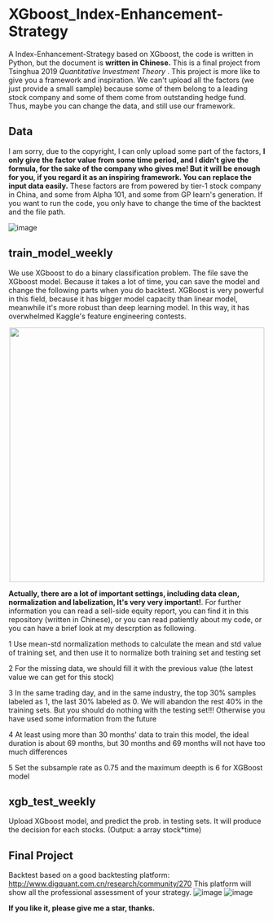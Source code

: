 # XGboost_Index-Enhancement-Strategy
A Index-Enhancement-Strategy based on XGboost, the code is written in Python, but the document is **written in Chinese.** This is a final project from Tsinghua 2019 *Quantitative Investment Theory* . This project is more like to give you a framework and inspiration. We can't upload all the factors (we just provide a small sample) because some of them belong to a leading stock company and some of them come from outstanding hedge fund. Thus, maybe you can change the data, and still use our framework.

## Data
I am sorry, due to the copyright, I can only upload some part of the factors, **I only give the factor value from some time period, and I didn't give the formula, for the sake of the company who gives me! But it will be enough for you, if you regard it as an inspiring framework. You can replace the input data easily.** These factors are from powered by tier-1 stock company in China, and some from Alpha 101, and some from GP learn's generation. If you want to run the code, you only have to change the time of the backtest and the file path.
<br/>

![image](https://github.com/Neural-Finance/XGboost_Index-Enhancement-Strategy/blob/master/image/data.png)

## train_model_weekly
We use XGboost to do a binary classification problem. The file save the XGboost model. Because it takes a lot of time, you can save the model and change the following parts when you do backtest. XGBoost is very powerful in this field, because it has bigger model capacity than linear model, meanwhile it's more robust than deep learning model. In this way, it has overwhelmed Kaggle's feature engineering contests.

<div align=center>
	<img src="https://github.com/Neural-Finance/XGboost_Index-Enhancement-Strategy/blob/master/image/xgboost.png" width="500"> 
</div>

**Actually, there are a lot of important settings, including data clean, normalization and labelization, It's very very important!**. For further information you can read a sell-side equity report, you can find it in this repository (written in Chinese), or you can read patiently about my code, or you can have a brief look at my descrption as following. 

1 Use mean-std normalization methods to calculate the mean and std value of training set, and then use it to normalize both training set and testing set

2 For the missing data, we should fill it with the previous value (the latest value we can get for this stock)

3 In the same trading day, and in the same industry, the top 30% samples labeled as 1, the last 30% labeled as 0. We will abandon the rest 40% in the training sets. But you should do nothing with the testing set!!! Otherwise you have used some information from the future

4 At least using more than 30 months' data to train this model, the ideal duration is about 69 months, but 30 months and 69 months will not have too much differences

5 Set the subsample rate as 0.75 and the maximum deepth is 6 for XGBoost model


## xgb_test_weekly
Upload XGboost model, and predict the prob. in testing sets. It will produce the decision for each stocks. (Output: a array stock*time)

## Final Project
Backtest based on a good backtesting platform: http://www.digquant.com.cn/research/community/270
This platform will show all the professional assessment of your strategy.
![image](https://github.com/Neural-Finance/XGboost_Index-Enhancement-Strategy/blob/master/image/backtest1.png)
![image](https://github.com/Neural-Finance/XGboost_Index-Enhancement-Strategy/blob/master/image/backtest2.png)

**If you like it, please give me a star, thanks.**
